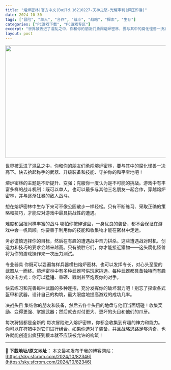 ```yaml
---
title: "熔炉密林|官方中文|Build.16210227-天神之怒-光耀审判|解压即撸|"
date: 2024-10-30
tags: ["冒险", "单人", "合作", "战斗", "战略", "探索", "生存"]
categories: ["PC游戏下载", "PC游戏专区"]
excerpt: "世界被丢进了混乱之中，你和你的朋友们勇闯熔炉密林，要与其中的腐化怪兽一决高下。快去拾起称手的武器、升级装备和技能、守护你的和平宝地吧！ 熔炉密林的主题是不断提升、变强；克服你一度认为是不可能的挑战。游戏中有丰富多样的战斗机制：既可以单人，也可以最多与其他三名朋友一起合作，穿越熔炉密林，并与逐渐狂暴的&hellip;"
layout: post
---
```


<img class="aligncenter size-full wp-image-82347" src="https://sky.sfcrom.com/wp-content/uploads/2024/10/202410301440421.webp" alt="" width="616" height="353" />

世界被丢进了混乱之中，你和你的朋友们勇闯熔炉密林，要与其中的腐化怪兽一决高下。快去拾起称手的武器、升级装备和技能、守护你的和平宝地吧！

熔炉密林的主题是不断提升、变强；克服你一度认为是不可能的挑战。游戏中有丰富多样的战斗机制：既可以单人，也可以最多与其他三名朋友一起合作，穿越熔炉密林，并与逐渐狂暴的敌人战斗。

想在熔炉密林中生存下来可不像公园散步一样轻松。只有不断练习、采取正确的策略和技巧，才能应对游戏中最具挑战性的遭遇。

难度和回报同样丰富的战斗
哪怕你按碎键盘，一身优良的装备，都不会保证在游戏中会一帆风顺。你要善于利用你的技能和收集物才能在密林中走远。

务必谨慎选择你的目标，然后在有趣的遭遇战中奋力拼杀。这些遭遇战对时机、创造力和技巧的要求会越来越高。只有战胜它们，你才能接近猎物——这头腐化怪兽将为你的游戏操作来一次压力测试。

专业器具
你既可以耍遍每样兵器横扫熔炉密林，也可以发挥专长，对心头至爱的武器从一而终。熔炉密林中有多种武器可供玩家挑选。每种武器都具备独特而有趣的攻击方式：你可以猛锤、重砸、戳刺甚至炮轰你的对手。

快去练习和完善每种武器的多种连招，充分发挥你的破坏潜力吧！别忘了探索各式盔甲和武器，设计自己的构筑，最大限度地提高游戏的成功几率。

决战头目
集结你的朋友和装备，然后去各个头目的地盘与他们当面切磋！收集奖励、变得更强、掌握武器；然后就去对付更大、更坏的头目和他们的爪牙。

每次狩猎都是全新的
每次冒险进入熔炉密林，你都会收集到有趣的神力和能力。你可以在狩猎中对它们进行组合。如果你选对了装备，并且战略思路足够清奇，也许就能创造出疯狂到根本就不应该被允许的构筑！

---
📖 **下载地址/原文地址：** 本文最初发布于我的博客网站：[https://sky.sfcrom.com/2024/10/82346](https://sky.sfcrom.com/2024/10/82346)
